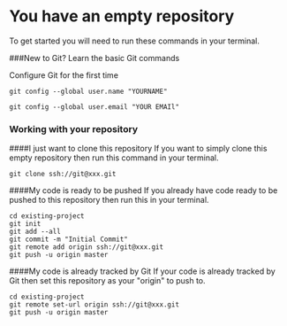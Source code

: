 # You have an empty repository

To get started you will need to run these commands in your terminal.

###New to Git? Learn the basic Git commands

Configure Git for the first time

`git config --global user.name "YOURNAME"`

`git config --global user.email "YOUR EMAIl"`

### Working with your repository
####I just want to clone this repository
If you want to simply clone this empty repository then run this command in your terminal.

`git clone ssh://git@xxx.git`

####My code is ready to be pushed
If you already have code ready to be pushed to this repository then run this in your terminal.
```
cd existing-project
git init
git add --all
git commit -m "Initial Commit"
git remote add origin ssh://git@xxx.git
git push -u origin master
```

####My code is already tracked by Git
If your code is already tracked by Git then set this repository as your "origin" to push to.
```
cd existing-project
git remote set-url origin ssh://git@xxx.git
git push -u origin master
```